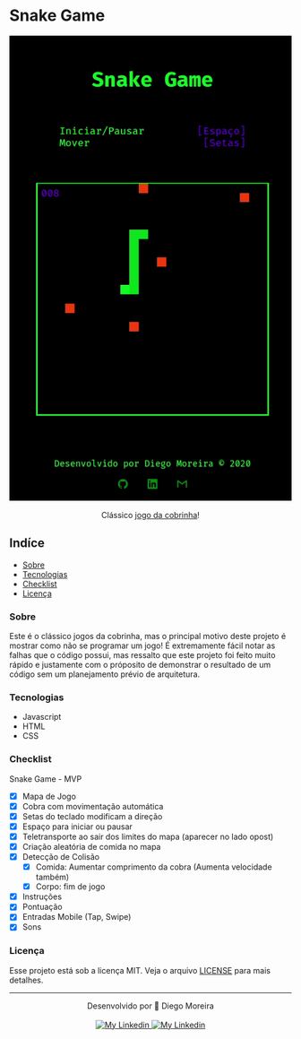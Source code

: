 # Snake Game

<div align="center">

<a href="https://www.diegomoreira.net.br/snake-game-js">![Preview](/previews/preview-1.gif)</a>
<div>
  
  Clássico [jogo da cobrinha](https://www.diegomoreira.net.br/snake-game-js)!

</div>

</div>

## Indíce

- [Sobre](#sobre)
- [Tecnologias](#tecnologias)
- [Checklist](#checklist)
- [Licença](#licença)

### Sobre

Este é o clássico jogos da cobrinha, mas o principal motivo deste projeto é mostrar como não se programar um jogo! É extremamente fácil notar as falhas que o código possui, mas ressalto que este projeto foi feito muito rápido e justamente com o próposito de demonstrar o resultado de um código sem um planejamento prévio de arquitetura.

### Tecnologias

- Javascript
- HTML
- CSS

### Checklist

Snake Game - MVP
- [x] Mapa de Jogo
- [x] Cobra com movimentação automática
- [x] Setas do teclado modificam a direção
- [x] Espaço para iniciar ou pausar
- [x] Teletransporte ao sair dos limites do mapa (aparecer no lado opost)
- [x] Criação aleatória de comida no mapa
- [x] Detecção de Colisão
  - [x] Comida: Aumentar comprimento da cobra (Aumenta velocidade também)
  - [x] Corpo: fim de jogo
- [x] Instruções
- [x] Pontuação
- [x] Entradas Mobile (Tap, Swipe)
- [x] Sons

### Licença

Esse projeto está sob a licença MIT. Veja o arquivo [LICENSE](/LICENSE) para mais detalhes.

---

<div align="center">
  <div>Desenvolvido por 🤘 Diego Moreira</div>
  <br>
  <a href="https://github.com/diegyohoho/" >
    <img alt="My Linkedin" src="https://img.shields.io/badge/-diegyohoho-%230077B5?style=social&logo=github">
  </a>
  <a href="https://www.linkedin.com/in/diegyohoho/" >
    <img alt="My Linkedin" src="https://img.shields.io/badge/-diegyohoho-%230077B5?style=social&logo=linkedin">
  </a>
</div>
